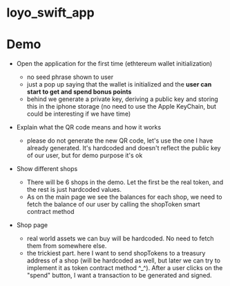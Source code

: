 # loyo_swift_app


# Demo

- Open the application for the first time (ethtereum wallet initialization)
  * no seed phrase shown to user
  * just a pop up saying that the wallet is initialized and the **user can start to get and spend bonus points**
  * behind we generate a private key, deriving a public key and storing this in the iphone storage (no need to use the Apple KeyChain, but could be interesting if we have time)

- Explain what the QR code means and how it works
  * please do not generate the new QR code, 
  let's use the one I have already generated. It's hardcoded and doesn't reflect the public key of our user, but for demo purpose it's ok

- Show different shops
  * There will be 6 shops in the demo. Let the first be the real token, and the rest is just hardcoded values.
  * As on the main page we see the balances for each shop, we need to fetch the balance of our user by calling the shopToken smart contract method

- Shop page
  * real world assets we can buy will be hardcoded. No need to fetch them from somewhere else.
  * the trickiest part. here I want to send shopTokens to a treasury address of a shop (will be hardcoded as well, 
  but later we can try to implement it as token contract method ^_^).
  After a user clicks on the "spend" button, I want a transaction to be
  generated and signed. 
